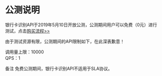 # 公测说明

银行卡识别API于2019年5月10日开放公测，公测期间用户可以免费（0元）进行测试，点击[购买流程>>](http://neuhub.jd.com/ai/api/ocr/bankcard)

由于测试资源有限，公测期间的API限制如下，在此深表歉意！

调用量上限：10000  
QPS：1

备注
免费公测期间，银行卡识别API不适用于SLA协议。

